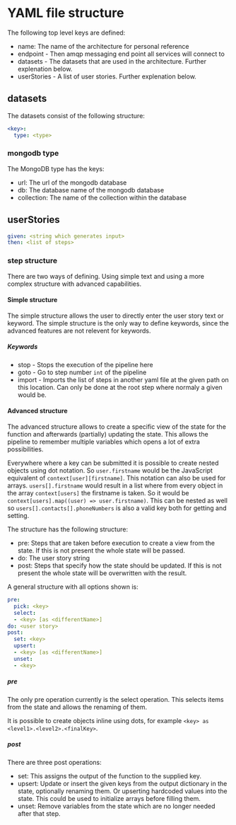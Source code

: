# YAML file structure
The following top level keys are defined:
- name: The name of the architecture for personal reference
- endpoint - Then amqp messaging end point all services will connect to
- datasets - The datasets that are used in the architecture. Further explenation below.
- userStories - A list of user stories. Further explenation below.


## datasets
The datasets consist of the following structure:
```yaml
<key>:
  type: <type>
```

### mongodb type
The MongoDB type has the keys:
- url: The url of the mongodb database
- db: The database name of the mongodb database
- collection: The name of the collection within the database

## userStories
```yaml
given: <string which generates input>
then: <list of steps>
```

### step structure
There are two ways of defining. Using simple text and using a more complex structure with advanced capabilities.

#### Simple structure
The simple structure allows the user to directly enter the user story text or keyword. The simple structure is the only way to define keywords, since the advanced features are not relevent for keywords.

##### Keywords
- stop - Stops the execution of the pipeline here
- goto <int> - Go to step number `int` of the pipeline
- import <path> - Imports the list of steps in another yaml file at the given path on this location. Can only be done at the root step where normaly a given would be.

#### Advanced structure
The advanced structure allows to create a specific view of the state for the function and afterwards (partially) updating the state. This allows the pipeline to remember multiple variables which opens a lot of extra possibilities.

Everywhere where a key can be submitted it is possible to create nested objects using dot notation. So `user.firstname` would be the JavaScript equivalent of `context[user][firstname]`.
This notation can also be used for arrays. `users[].firstname` would result in a list where from every object in the array `context[users]` the firstname is taken. So it would be `context[users].map((user) => user.firstname)`. This can be nested as well so `users[].contacts[].phoneNumbers` is also a valid key both for getting and setting.

The structure has the following structure:
- pre: Steps that are taken before execution to create a view from the state. If this is not present the whole state will be passed.
- do: The user story string
- post: Steps that specify how the state should be updated. If this is not present the whole state will be overwritten with the result.

A general structure with all options shown is:
```yaml
pre:
  pick: <key>
  select:
  - <key> [as <differentName>]
do: <user story>
post:
  set: <key>
  upsert:
  - <key> [as <differentName>]
  unset:
  - <key>
```

##### pre
The only pre operation currently is the select operation. This selects items from the state and allows the renaming of them.

It is possible to create objects inline using dots, for example `<key> as <level1>.<level2>.<finalKey>`.

##### post
There are three post operations:
- set: This assigns the output of the function to the supplied key.
- upsert: Update or insert the given keys from the output dictionary in the state, optionally renaming them. Or upserting hardcoded values into the state. This could be used to initialize arrays before filling them.
- unset: Remove variables from the state which are no longer needed after that step.

